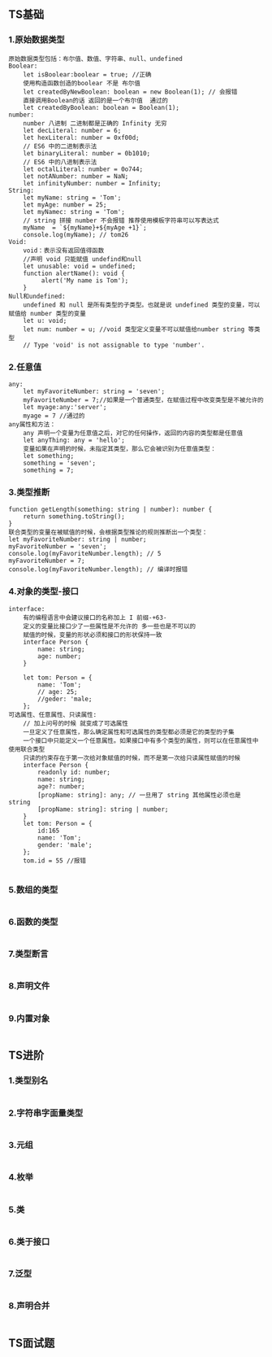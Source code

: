 

## TS基础
### 1.原始数据类型
    原始数据类型包括：布尔值、数值、字符串、null、undefined
    Boolear:
    	let isBoolear:boolear = true; //正确
    	使用构造函数创造的boolear 不是 布尔值
    	let createdByNewBoolean: boolean = new Boolean(1); // 会报错
    	直接调用Boolean的话 返回的是一个布尔值  通过的
    	let createdByBoolean: boolean = Boolean(1);
    number:
    	number 八进制 二进制都是正确的 Infinity 无穷
    	let decLiteral: number = 6;
    	let hexLiteral: number = 0xf00d;
    	// ES6 中的二进制表示法
    	let binaryLiteral: number = 0b1010;
    	// ES6 中的八进制表示法
    	let octalLiteral: number = 0o744;
    	let notANumber: number = NaN;
    	let infinityNumber: number = Infinity;
    String:
    	let myName: string = 'Tom';
    	let myAge: number = 25;
    	let myNamec: string = 'Tom';
    	// string 拼接 number 不会报错 推荐使用模板字符串可以写表达式 
    	myName  = `${myName}+${myAge +1}`; 
    	console.log(myName); // tom26	
    Void:
    	void：表示没有返回值得函数	
    	//声明 void 只能赋值 undefind和null
    	let unusable: void = undefined;
    	function alertName(): void {
       		 alert('My name is Tom');
    	}
    Null和undefined:
    	undefined 和 null 是所有类型的子类型。也就是说 undefined 类型的变量，可以赋值给 number 类型的变量
    	let u: void;
        let num: number = u; //void 类型定义变量不可以赋值给number string 等类型
        // Type 'void' is not assignable to type 'number'.


### 2.任意值

```
any:
    let myFavoriteNumber: string = 'seven';
    myFavoriteNumber = 7;//如果是一个普通类型，在赋值过程中改变类型是不被允许的
    let myage:any:'server';
    myage = 7 //通过的
any属性和方法：
	any 声明一个变量为任意值之后，对它的任何操作，返回的内容的类型都是任意值
	let anyThing: any = 'hello';
	变量如果在声明的时候，未指定其类型，那么它会被识别为任意值类型：
	let something;
    something = 'seven';
    something = 7;

```

### 3.类型推断

```
function getLength(something: string | number): number {
    return something.toString();
}
联合类型的变量在被赋值的时候，会根据类型推论的规则推断出一个类型：
let myFavoriteNumber: string | number;
myFavoriteNumber = 'seven';
console.log(myFavoriteNumber.length); // 5
myFavoriteNumber = 7;
console.log(myFavoriteNumber.length); // 编译时报错
```

### 4.对象的类型-接口

```
interface:
	有的编程语言中会建议接口的名称加上 I 前缀-+63-
	定义的变量比接口少了一些属性是不允许的 多一些也是不可以的
	赋值的时候，变量的形状必须和接口的形状保持一致
    interface Person {
        name: string;
        age: number;
    }

    let tom: Person = {
        name: 'Tom';
       	// age: 25;
    	//geder: 'male;
    };
可选属性、任意属性、只读属性:
	// 加上问号的时候 就变成了可选属性 
	一旦定义了任意属性，那么确定属性和可选属性的类型都必须是它的类型的子集
	一个接口中只能定义一个任意属性。如果接口中有多个类型的属性，则可以在任意属性中使用联合类型
	只读的约束存在于第一次给对象赋值的时候，而不是第一次给只读属性赋值的时候
	interface Person {
		readonly id: number;
        name: string;
        age?: number;
        [propName: string]: any; // 一旦用了 string 其他属性必须也是 string
        [propName: string]: string | number;
    }
    let tom: Person = {
    	id:165
        name: 'Tom';
        gender: 'male';
    };
    tom.id = 55 //报错   
    

```

### 5.数组的类型

```

```

### 6.函数的类型

```

```

### 7.类型断言

```

```



### 8.声明文件

```

```



### 9.内置对象

```

```


## TS进阶

### 1.类型别名

```

```

### 2.字符串字面量类型

```

```

### 3.元组

```

```

### 4.枚举

```

```

### 5.类

```

```

### 6.类于接口

```

```

### 7.泛型

```

```

### 8.声明合并

```

```





## TS面试题